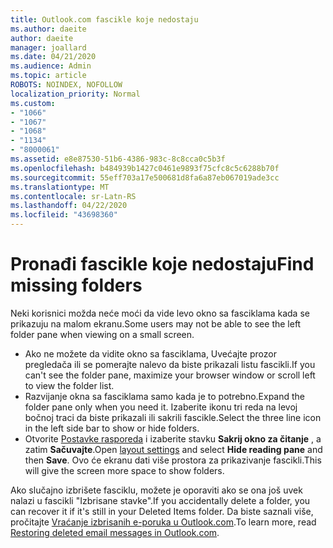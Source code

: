 ```yaml
---
title: Outlook.com fascikle koje nedostaju
ms.author: daeite
author: daeite
manager: joallard
ms.date: 04/21/2020
ms.audience: Admin
ms.topic: article
ROBOTS: NOINDEX, NOFOLLOW
localization_priority: Normal
ms.custom:
- "1066"
- "1067"
- "1068"
- "1134"
- "8000061"
ms.assetid: e8e87530-51b6-4386-983c-8c8cca0c5b3f
ms.openlocfilehash: b484939b1427c0461e9893f75cfc8c5c6288b70f
ms.sourcegitcommit: 55eff703a17e500681d8fa6a87eb067019ade3cc
ms.translationtype: MT
ms.contentlocale: sr-Latn-RS
ms.lasthandoff: 04/22/2020
ms.locfileid: "43698360"
---
```

# <a name="find-missing-folders"></a><span data-ttu-id="fe863-102">Pronađi fascikle koje nedostaju</span><span class="sxs-lookup"><span data-stu-id="fe863-102">Find missing folders</span></span>

<span data-ttu-id="fe863-103">Neki korisnici možda neće moći da vide levo okno sa fasciklama kada se prikazuju na malom ekranu.</span><span class="sxs-lookup"><span data-stu-id="fe863-103">Some users may not be able to see the left folder pane when viewing on a small screen.</span></span>

- <span data-ttu-id="fe863-104">Ako ne možete da vidite okno sa fasciklama, Uvećajte prozor pregledača ili se pomerajte nalevo da biste prikazali listu fascikli.</span><span class="sxs-lookup"><span data-stu-id="fe863-104">If you can't see the folder pane, maximize your browser window or scroll left to view the folder list.</span></span>
- <span data-ttu-id="fe863-105">Razvijanje okna sa fasciklama samo kada je to potrebno.</span><span class="sxs-lookup"><span data-stu-id="fe863-105">Expand the folder pane only when you need it.</span></span> <span data-ttu-id="fe863-106">Izaberite ikonu tri reda na levoj bočnoj traci da biste prikazali ili sakrili fascikle.</span><span class="sxs-lookup"><span data-stu-id="fe863-106">Select the three line icon in the left side bar to show or hide folders.</span></span>
- <span data-ttu-id="fe863-107">Otvorite [Postavke rasporeda](https://outlook.live.com/mail/options/mail/layout) i izaberite stavku **Sakrij okno za čitanje** , a zatim **Sačuvajte**.</span><span class="sxs-lookup"><span data-stu-id="fe863-107">Open [layout settings](https://outlook.live.com/mail/options/mail/layout) and select **Hide reading pane** and then **Save**.</span></span> <span data-ttu-id="fe863-108">Ovo će ekranu dati više prostora za prikazivanje fascikli.</span><span class="sxs-lookup"><span data-stu-id="fe863-108">This will give the screen more space to show folders.</span></span>

<span data-ttu-id="fe863-109">Ako slučajno izbrišete fasciklu, možete je oporaviti ako se ona još uvek nalazi u fascikli "Izbrisane stavke".</span><span class="sxs-lookup"><span data-stu-id="fe863-109">If you accidentally delete a folder, you can recover it if it's still in your Deleted Items folder.</span></span> <span data-ttu-id="fe863-110">Da biste saznali više, pročitajte [Vraćanje izbrisanih e-poruka u Outlook.com](https://support.office.com/article/cf06ab1b-ae0b-418c-a4d9-4e895f83ed50).</span><span class="sxs-lookup"><span data-stu-id="fe863-110">To learn more, read [Restoring deleted email messages in Outlook.com](https://support.office.com/article/cf06ab1b-ae0b-418c-a4d9-4e895f83ed50).</span></span>
